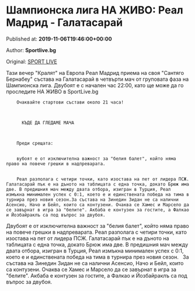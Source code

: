 
# Шампионска лига НА ЖИВО: Реал Мадрид - Галатасарай

Published at: **2019-11-06T19:46:00+00:00**

Author: **Sportlive.bg**

Original: [SPORT LIVE](https://www.sportlive.bg/worldfootball/championsleague/shampionska-liga-na-zhivo-real-madrid---galatasaraj-1403446.html)

Тази вечер "Кралят" на Европа Реал Мадрид приема на своя "Сантяго Бернабеу" състава на Галатасарай в четвърти мач от груповата фаза на Шампионска лига. Двубоят е с начален час 22:00, като ще може да го проследите НА ЖИВО в SportLive.bg

        Очаквайте стартови състави около 21 часа!
      

        
          КЪДЕ ДА ГЛЕДАМЕ МАЧА
        
      

        Преди срещата:
      

        вубоят е от изключителна важност за "белия балет", който няма право на повече грешки в надпреварата.
      

        Реал разполага с четири точки, като изостава на пет от лидера ПСЖ. Галатасарай пък е на дъното на таблицата с една точка, докато Брюж има две. В предишния мач между двата отбора, изигран в Турция, Реал измъкна минимален успех с 0:1, което е и единствената победа на тима в турнира през новия сезон.За състава на Зинедин Зидан не са налични Асенсио, Начо и Бейл, които са контузени. Очаква се Хамес и Марсело да се завърнат в игра за "белите". Акбаба е контузен за гостите, а Фалкао и Йозбайраклъ са под въпрос за двубоя.
      
Двубоят е от изключителна важност за "белия балет", който няма право на повече грешки в надпреварата. Реал разполага с четири точки, като изостава на пет от лидера ПСЖ.
Галатасарай пък е на дъното на таблицата с една точка, докато Брюж има две. В предишния мач между двата отбора, изигран в Турция, Реал измъкна минимален успех с 0:1, което е и единствената победа на тима в турнира през новия сезон.
 
За състава на Зинедин Зидан не са налични Асенсио, Начо и Бейл, които са контузени. Очаква се Хамес и Марсело да се завърнат в игра за "белите". Акбаба е контузен за гостите, а Фалкао и Йозбайраклъ са под въпрос за двубоя.
 
